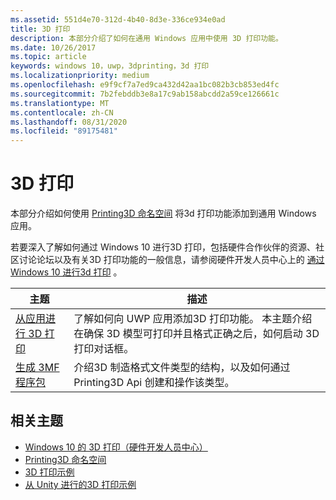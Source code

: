```yaml
---
ms.assetid: 551d4e70-312d-4b40-8d3e-336ce934e0ad
title: 3D 打印
description: 本部分介绍了如何在通用 Windows 应用中使用 3D 打印功能。
ms.date: 10/26/2017
ms.topic: article
keywords: windows 10，uwp，3dprinting，3d 打印
ms.localizationpriority: medium
ms.openlocfilehash: e9f9cf7a7ed9ca432d42aa1bc082b3cb853ed4fc
ms.sourcegitcommit: 7b2febddb3e8a17c9ab158abcdd2a59ce126661c
ms.translationtype: MT
ms.contentlocale: zh-CN
ms.lasthandoff: 08/31/2020
ms.locfileid: "89175481"
---
```

# <a name="3d-printing"></a>3D 打印


本部分介绍如何使用 [Printing3D 命名空间](/uwp/api/windows.graphics.printing3d) 将3d 打印功能添加到通用 Windows 应用。  

若要深入了解如何通过 Windows 10 进行3D 打印，包括硬件合作伙伴的资源、社区讨论论坛以及有关3D 打印功能的一般信息，请参阅硬件开发人员中心上的 [通过 Windows 10 进行3d 打印](https://developer.microsoft.com/windows/hardware/3d-print/windows-3d-printing) 。

| 主题 | 描述 |
|-------|-------------|
| [从应用进行 3D 打印](3d-print-from-app.md) | 了解如何向 UWP 应用添加3D 打印功能。 本主题介绍在确保 3D 模型可打印并且格式正确之后，如何启动 3D 打印对话框。 |
| [生成 3MF 程序包](generate-3mf.md) | 介绍3D 制造格式文件类型的结构，以及如何通过 Printing3D Api 创建和操作该类型。 |

## <a name="related-topics"></a>相关主题

* [Windows 10 的 3D 打印（硬件开发人员中心）](https://developer.microsoft.com/windows/hardware/3d-print/windows-3d-printing)
* [Printing3D 命名空间](/uwp/api/windows.graphics.printing3d)
* [3D 打印示例](https://github.com/Microsoft/Windows-universal-samples/tree/master/Samples/3DPrinting)
* [从 Unity 进行的3D 打印示例](https://github.com/Microsoft/Windows-universal-samples/tree/master/Samples/3DPrintingFromUnity)

 